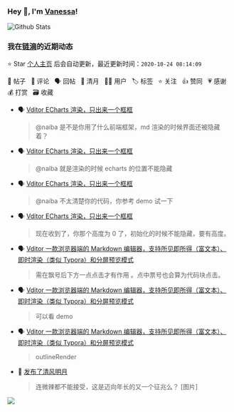 ### Hey 👋, I'm [Vanessa](http://vanessa.b3log.org/)!

![Github Stats](https://github-readme-stats.vercel.app/api?username=Vanessa219&show_icons=true)

<!--events start -->

### 我在[链滴](https://ld246.com)的近期动态

⭐️ Star [个人主页](https://github.com/Vanessa219/Vanessa219) 后会自动更新，最近更新时间：`2020-10-24 08:14:09`

📝 帖子 &nbsp; 💬 评论 &nbsp; 🗣 回帖 &nbsp; 🌙 清月 &nbsp; 👨‍💻 用户 &nbsp; 🏷️ 标签 &nbsp; ⭐️ 关注 &nbsp; 👍 赞同 &nbsp; 💗 感谢 &nbsp; 💰 打赏 &nbsp; 🗃 收藏

* 🗣 [Vditor ECharts 渲染，只出来一个框框](https://ld246.com/article/1603375115899/comment/1603375218437#comments)

  > @naiba 是不是你用了什么前端框架，md 渲染的时候界面还被隐藏着？
* 🗣 [Vditor ECharts 渲染，只出来一个框框](https://ld246.com/article/1603375115899/comment/1603375218437#comments)

  > @naiba 就是渲染的时候 echarts 的位置不能隐藏
* 🗣 [Vditor ECharts 渲染，只出来一个框框](https://ld246.com/article/1603375115899/comment/1603375218437#comments)

  > @naiba 不太清楚你的代码，你参考 demo 试一下
* 🗣 [Vditor ECharts 渲染，只出来一个框框](https://ld246.com/article/1603375115899/comment/1603375218437#comments)

  > 现在收到了，你那个高度为 0 了，初始化的时候不能隐藏，要有高度。
* 🗣 [Vditor 一款浏览器端的 Markdown 编辑器，支持所见即所得（富文本）、即时渲染（类似 Typora）和分屏预览模式](https://ld246.com/article/1549638745630/comment/1603269723244#comments)

  > 需在飘号后下方一点点击才有作用 。点中票号也会算为代码块点击。
* 🗣 [Vditor 一款浏览器端的 Markdown 编辑器，支持所见即所得（富文本）、即时渲染（类似 Typora）和分屏预览模式](https://ld246.com/article/1549638745630/comment/1603209425214#comments)

  > 可以看 demo
* 🗣 [Vditor 一款浏览器端的 Markdown 编辑器，支持所见即所得（富文本）、即时渲染（类似 Typora）和分屏预览模式](https://ld246.com/article/1549638745630/comment/1603160151865#comments)

  > outlineRender
* 🌙 [发布了清风明月](https://ld246.com/member/Vanessa/breezemoons/1603033502807)

  > 连微辣都不能接受，这是迈向年长的又一个征兆么？ [图片]


<!--events end -->

<a title="Hits" target="_blank" href="https://github.com/Vanessa219/Vanessa219"><img src="https://hits.b3log.org/Vanessa219/Vanessa219.svg"></a>
